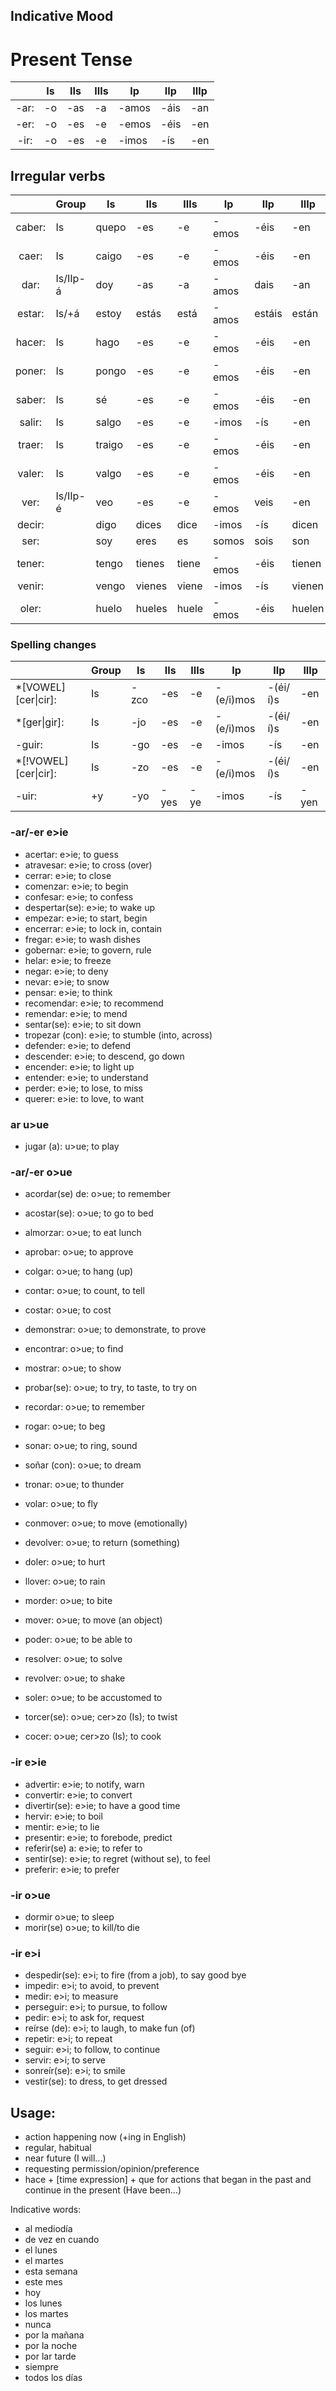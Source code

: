 ## Indicative Mood

# Present Tense

|      | Is| IIs| IIIs|  Ip  |  IIp| IIIp|
|:----:|---|----|-----|------|-----|-----|
| -ar: | -o| -as|   -a| -amos| -áis|  -an|
| -er: | -o| -es|   -e| -emos| -éis|  -en|
| -ir: | -o| -es|   -e| -imos|  -ís|  -en|

## Irregular verbs

|        | Group    | Is     | IIs   | IIIs  |  Ip    |  IIp   | IIIp   | Meaning
| :----: |----------|------  |------ |------ |--------|--------|--------| ------
| caber: | Is       | quepo  | -es   | -e    | -emos  | -éis   | -en    |
| caer:  | Is       | caigo  | -es   | -e    | -emos  | -éis   | -en    |
| dar:   | Is/IIp-á | doy    | -as   | -a    | -amos  | dais   | -an    |
| estar: | Is/+á    | estoy  | estás | está  | -amos  | estáis | están  |
| hacer: | Is       | hago   | -es   | -e    | -emos  | -éis   | -en    |
| poner: | Is       | pongo  | -es   | -e    | -emos  | -éis   | -en    |
| saber: | Is       | sé     | -es   | -e    | -emos  | -éis   | -en    |
| salir: | Is       | salgo  | -es   | -e    | -imos  | -ís    | -en    |
| traer: | Is       | traigo | -es   | -e    | -emos  | -éis   | -en    |
| valer: | Is       | valgo  | -es   | -e    | -emos  | -éis   | -en    |
| ver:   | Is/IIp-é | veo    | -es   | -e    | -emos  | veis   | -en    |
| decir: |          | digo   | dices  | dice  | -imos | -ís    | dicen  |
| ser:   |          | soy    | eres   | es    | somos | sois   | son    |
| tener: |          | tengo  | tienes | tiene | -emos | -éis   | tienen |
| venir: |          | vengo  | vienes | viene | -imos | -ís    | vienen |
| oler:  |          | huelo  | hueles | huele | -emos | -éis   | huelen | to smell

### Spelling changes

|                      | Group |  Is  | IIs  | IIIs|  Ip       |  IIp     | IIIp
|----------------------|-------|------|------|-----|-----------|----------|-----
| *[VOWEL][cer\|cir]:  | Is    | -zco | -es  | -e  | -(e/i)mos | -(éi/í)s | -en
| *[ger\|gir]:         | Is    | -jo  | -es  | -e  | -(e/i)mos | -(éi/í)s | -en
| -guir:               | Is    | -go  | -es  | -e  | -imos     | -ís      | -en
| *[!VOWEL][cer\|cir]: | Is    | -zo  | -es  | -e  | -(e/i)mos | -(éi/í)s | -en
| -uir:                | +y    | -yo  | -yes | -ye | -imos     | -ís      | -yen

### -ar/-er e>ie

* acertar: e>ie; to guess
* atravesar: e>ie; to cross (over)
* cerrar: e>ie; to close
* comenzar: e>ie; to begin
* confesar: e>ie; to confess
* despertar(se): e>ie; to wake up
* empezar: e>ie; to start, begin
* encerrar: e>ie; to lock in, contain
* fregar: e>ie; to wash dishes
* gobernar: e>ie; to govern, rule
* helar: e>ie; to freeze
* negar: e>ie; to deny
* nevar: e>ie; to snow
* pensar: e>ie; to think
* recomendar: e>ie; to recommend
* remendar: e>ie; to mend
* sentar(se): e>ie; to sit down
* tropezar (con): e>ie; to stumble (into, across)
* defender: e>ie; to defend
* descender: e>ie; to descend, go down
* encender: e>ie; to light up
* entender: e>ie; to understand
* perder: e>ie; to lose, to miss
* querer: e>ie: to love, to want


### ar u>ue

* jugar (a): u>ue; to play

### -ar/-er o>ue

* acordar(se) de: o>ue; to remember
* acostar(se): o>ue; to go to bed
* almorzar: o>ue; to eat lunch
* aprobar: o>ue; to approve
* colgar: o>ue; to hang (up)
* contar: o>ue; to count, to tell
* costar: o>ue; to cost
* demonstrar: o>ue; to demonstrate, to prove
* encontrar: o>ue; to find
* mostrar: o>ue; to show
* probar(se): o>ue; to try, to taste, to try on
* recordar: o>ue; to remember
* rogar: o>ue; to beg
* sonar: o>ue; to ring, sound
* soñar (con): o>ue; to dream
* tronar: o>ue; to thunder
* volar: o>ue; to fly
* conmover: o>ue; to move (emotionally)
* devolver: o>ue; to return (something)
* doler: o>ue; to hurt
* llover: o>ue; to rain
* morder: o>ue; to bite
* mover: o>ue; to move (an object)
* poder: o>ue; to be able to
* resolver: o>ue; to solve
* revolver: o>ue; to shake
* soler: o>ue; to be accustomed to

* torcer(se): o>ue; cer>zo (Is); to twist
* cocer: o>ue; cer>zo (Is); to cook

### -ir e>ie

* advertir: e>ie; to notify, warn
* convertir: e>ie; to convert
* divertir(se): e>ie; to have a good time
* hervir: e>ie; to boil
* mentir: e>ie; to lie
* presentir: e>ie; to forebode, predict
* referir(se) a: e>ie; to refer to
* sentir(se): e>ie; to regret (without se), to feel
* preferir: e>ie; to prefer


### -ir o>ue

* dormir o>ue; to sleep
* morir(se) o>ue; to kill/to die

### -ir e>i

* despedir(se): e>i; to fire (from a job), to say good bye
* impedir: e>i; to avoid, to prevent
* medir: e>i; to measure
* perseguir: e>i; to pursue, to follow
* pedir: e>i; to ask for, request
* reírse (de): e>i; to laugh, to make fun (of)
* repetir: e>i; to repeat
* seguir: e>i; to follow, to continue
* servir: e>i; to serve
* sonreír(se): e>i; to smile
* vestir(se): to dress, to get dressed

## Usage:

* action happening now (+ing in English)
* regular, habitual
* near future (I will...)
* requesting permission/opinion/preference
* hace + [time expression] + que for actions that began in the past and
  continue in the present (Have been...)

Indicative words:

* al mediodía
* de vez en cuando
* el lunes
* el martes
* esta semana
* este mes
* hoy
* los lunes
* los martes
* nunca
* por la mañana
* por la noche
* por lar tarde
* siempre
* todos los días
